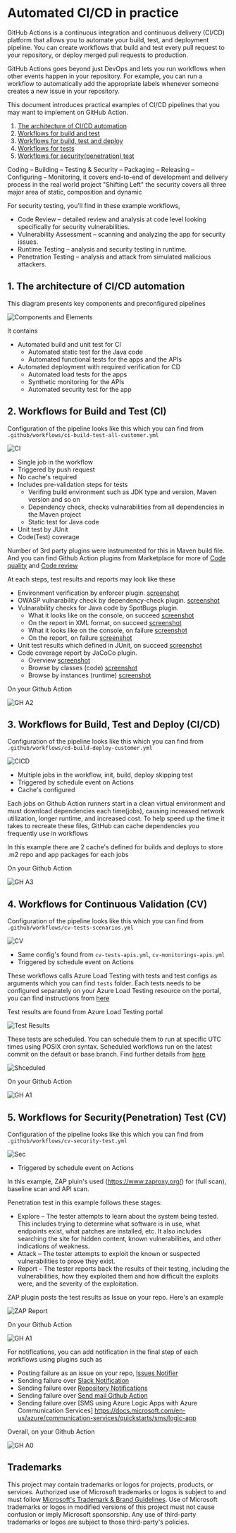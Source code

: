 # Automated CI/CD in practice

GitHub Actions is a continuous integration and continuous delivery (CI/CD) platform that allows you to automate your build, test, and deployment pipeline. You can create workflows that build and test every pull request to your repository, or deploy merged pull requests to production.

GitHub Actions goes beyond just DevOps and lets you run workflows when other events happen in your repository. For example, you can run a workflow to automatically add the appropriate labels whenever someone creates a new issue in your repository.

This document introduces practical examples of CI/CD pipelines that you may want to implement on GitHub Action. 

1. [The architecture of CI/CD automation](#1-the-architecture-of-cicd-automation)
2. [Workflows for build and test](#2-workflows-for-build-and-test-ci)
3. [Workflows for build, test and deploy](3-workflows-for-build-test-and-deploy-cicd)
4. [Workflows for tests](4-workflows-for-continuous-validation-cv)
5. [Workflows for security(penetration) test](5-workflows-for-securitypenetration-test-cv)

Coding – Building – Testing & Security – Packaging – Releasing – Configuring – Monitoring, it covers end-to-end of development and delivery process in the real world project "Shifting Left" the security covers all three major area of static, composition and dynamic

For security testing, you'll find in these example workflows,

- Code Review – detailed review and analysis at code level looking specifically for security vulnerabilities.
- Vulnerability Assessment – scanning and analyzing the app for security issues.
- Runtime Testing – analysis and security testing in runtime.
- Penetration Testing – analysis and attack from simulated malicious attackers.

## 1. The architecture of CI/CD automation 

This diagram presents key components and preconfigured pipelines 

![Components and Elements](media/cicd-architecture.png)

It contains 

* Automated build and unit test for CI
  * Automated static test for the Java code 
  * Automated functional tests for the apps and the APIs 
* Automated deployment with required verification for CD
  * Automated load tests for the apps 
  * Synthetic monitoring for the APIs 
  * Automated security test for the app 

## 2. Workflows for Build and Test (CI)

Configuration of the pipeline looks like this which you can find from `.github/workflows/ci-build-test-all-customer.yml`

![CI](media/devo-ci.png)

- Single job in the workflow
- Triggered by push request
- No cache's required
- Includes pre-validation steps for tests
  - Verifing build environment such as JDK type and version, Maven version and so on
  - Dependency check, checks vulnarabilities from all dependencies in the Maven project
  - Static test for Java code
- Unit test by JUnit
- Code(Test) coverage

Number of 3rd party plugins were instrumented for this in Maven build file. And you can find Github Action plugins from Marketplace for more of [Code quality](github.com/marketplace?category=code-quality&type=actions) and [Code review](https://github.com/marketplace?category=code-review&type=actions)

At each steps, test results and reports may look like these

- Environment verification by enforcer plugin. [screenshot](media/devo-ci1.png)
- OWASP vulnarability check by dependency-check plugin. [screenshot](media/devo-ci2.png)
- Vulnarability checks for Java code by SpotBugs plugin.
  - What it looks like on the console, on succeed [screenshot](media/devo-ci3.png)
  - On the report in XML format, on succeed [screenshot](media/devo-ci3-1.png)
  - What it looks like on the console, on failure [screenshot](media/devo-ci3-2.png)
  - On the report, on failure [screenshot](media/devo-ci3-3.png)
- Unit test results which defined in JUnit, on succeed [screenshot](media/devo-ci4.png)
- Code coverage report by JaCoCo plugin.
  - Overview [screenshot](media/devo-ci5.png)
  - Browse by classes (code) [screenshot](media/devo-ci5-1.png)
  - Browse by instances (runtime) [screenshot](media/devo-ci5-2.png)

On your Github Action

![GH A2](media/devo-s02.png)

## 3. Workflows for Build, Test and Deploy (CI/CD)

Configuration of the pipeline looks like this which you can find from  `.github/workflows/cd-build-deploy-customer.yml`

![CICD](media/devo-cicd.png)

- Multiple jobs in the workflow, init, build, deploy skipping test
- Triggered by schedule event on Actions
- Cache's configured 

Each jobs on Github Action runners start in a clean virtual environment and must download dependencies each time(jobs), causing increased network utilization, longer runtime, and increased cost. To help speed up the time it takes to recreate these files, GitHub can cache dependencies you frequently use in workflows

In this example there are 2 cache's defined for builds and deploys to store .m2 repo and app packages for each jobs

On your Github Action

![GH A3](media/devo-s03.png)

## 4. Workflows for Continuous Validation (CV)

Configuration of the pipeline looks like this which you can find from `.github/workflows/cv-tests-scenarios.yml`

![CV](media/devo-cv.png)

- Same config's found from `cv-tests-apis.yml`, `cv-monitorings-apis.yml` 
- Triggered by schedule event on Actions

These workflows calls Azure Load Testing with tests and test configs as arguments which you can find `tests` folder. Each tests needs to be configured separately on your Azure Load Testing resource on the portal, you can find instructions from [here](README-test.md)

Test results are found from Azure Load Testing portal 

![Test Results](media/alt-test1.png)

These tests are scheduled. You can schedule them to run at specific UTC times using POSIX cron syntax. Scheduled workflows run on the latest commit on the default or base branch. Find further details from [here](https://docs.github.com/en/actions/using-workflows/events-that-trigger-workflows#schedule)

![Shceduled](media/devo-02.png)

On your Github Action

![GH A1](media/devo-s01.png)


## 5. Workflows for Security(Penetration) Test (CV)

Configuration of the pipeline looks like this which you can find from `.github/workflows/cv-security-test.yml`

![Sec](media/devo-sec.png)

- Triggered by schedule event on Actions

In this example, ZAP pluin's used (https://www.zaproxy.org/) for (full scan), baseline scan and API scan. 

Penetration test in this example follows these stages:

- Explore – The tester attempts to learn about the system being tested. This includes trying to determine what software is in use, what endpoints exist, what patches are installed, etc. It also includes searching the site for hidden content, known vulnerabilities, and other indications of weakness.
- Attack – The tester attempts to exploit the known or suspected vulnerabilities to prove they exist.
- Report – The tester reports back the results of their testing, including the vulnerabilities, how they exploited them and how difficult the exploits were, and the severity of the exploitation.

ZAP plugin posts the test results as Issue on your repo. Here's an example

![ZAP Report](media/devo-01.png)

On your Github Action

![GH A1](media/devo-s01.png)

For notifications, you can add notification in the final step of each workflows using plugins such as

- Posting failure as an issue on your repo, [Issues Notifier](https://github.com/marketplace/actions/issues-notifier)
- Sending failure over [Slack Notification](https://github.com/marketplace/actions/slack-notification)
- Sending failure over [Repository Notifications](https://github.com/marketplace/actions/repository-notifications)
- Sending failure over [Send mail Github Action](https://github.com/marketplace/actions/send-email)
- Sending failure over [SMS using Azure Logic Apps with Azure Communication Services] https://docs.microsoft.com/en-us/azure/communication-services/quickstarts/sms/logic-app

Overall, on your Github Action

![GH A0](media/devo-s00.png)


## Trademarks

This project may contain trademarks or logos for projects, products, or services. Authorized use of Microsoft trademarks or logos is subject to and must follow [Microsoft's Trademark & Brand Guidelines](https://www.microsoft.com/en-us/legal/intellectualproperty/trademarks/usage/general). Use of Microsoft trademarks or logos in modified versions of this project must not cause confusion or imply Microsoft sponsorship. Any use of third-party trademarks or logos are subject to those third-party's policies.